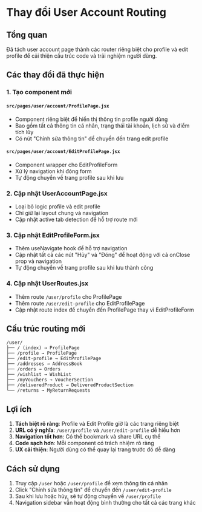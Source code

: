 # Thay đổi User Account Routing

## Tổng quan
Đã tách user account page thành các router riêng biệt cho profile và edit profile để cải thiện cấu trúc code và trải nghiệm người dùng.

## Các thay đổi đã thực hiện

### 1. Tạo component mới

#### `src/pages/user/account/ProfilePage.jsx`
- Component riêng biệt để hiển thị thông tin profile người dùng
- Bao gồm tất cả thông tin cá nhân, trạng thái tài khoản, lịch sử và điểm tích lũy
- Có nút "Chỉnh sửa thông tin" để chuyển đến trang edit profile

#### `src/pages/user/account/EditProfilePage.jsx`
- Component wrapper cho EditProfileForm
- Xử lý navigation khi đóng form
- Tự động chuyển về trang profile sau khi lưu

### 2. Cập nhật UserAccountPage.jsx
- Loại bỏ logic profile và edit profile
- Chỉ giữ lại layout chung và navigation
- Cập nhật active tab detection để hỗ trợ route mới

### 3. Cập nhật EditProfileForm.jsx
- Thêm useNavigate hook để hỗ trợ navigation
- Cập nhật tất cả các nút "Hủy" và "Đóng" để hoạt động với cả onClose prop và navigation
- Tự động chuyển về trang profile sau khi lưu thành công

### 4. Cập nhật UserRoutes.jsx
- Thêm route `/user/profile` cho ProfilePage
- Thêm route `/user/edit-profile` cho EditProfilePage
- Cập nhật route index để chuyển đến ProfilePage thay vì EditProfileForm

## Cấu trúc routing mới

```
/user/
├── / (index) → ProfilePage
├── /profile → ProfilePage
├── /edit-profile → EditProfilePage
├── /addresses → AddressBook
├── /orders → Orders
├── /wishlist → WishList
├── /myVouchers → VoucherSection
├── /deliveredProduct → DeliveredProductSection
└── /returns → MyReturnRequests
```

## Lợi ích

1. **Tách biệt rõ ràng**: Profile và Edit Profile giờ là các trang riêng biệt
2. **URL có ý nghĩa**: `/user/profile` và `/user/edit-profile` dễ hiểu hơn
3. **Navigation tốt hơn**: Có thể bookmark và share URL cụ thể
4. **Code sạch hơn**: Mỗi component có trách nhiệm rõ ràng
5. **UX cải thiện**: Người dùng có thể quay lại trang trước đó dễ dàng

## Cách sử dụng

1. Truy cập `/user` hoặc `/user/profile` để xem thông tin cá nhân
2. Click "Chỉnh sửa thông tin" để chuyển đến `/user/edit-profile`
3. Sau khi lưu hoặc hủy, sẽ tự động chuyển về `/user/profile`
4. Navigation sidebar vẫn hoạt động bình thường cho tất cả các trang khác


